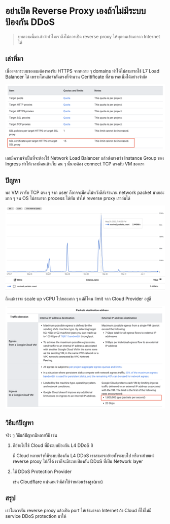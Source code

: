 # อย่าเปิด Reverse Proxy เองถ้าไม่มีระบบป้องกัน DDoS

> บทความนี้มาเล่าว่าทำไมเราถึงไม่ควรเปิด reverse proxy ให้ทุกคนเข้ามาจาก Internet ได้

## เล่าที่มา

เนื่องจากระบบของผมต้องรองรับ HTTPS จากหลาย ๆ domains ทำให้ไม่สามารถใช้ L7 Load Balancer ได้ เพราะโดนข้อจำกัดตรงที่จำนวน Ceritificate ที่สามารถเพิ่มได้อย่างจำกัด

![gcp-max-certs](./0003-assets/gcp-max-certs.png)

เลยมีความจำเป็นที่จะต้องใช้ Network Load Balancer แล้วส่งตรงเข้า Instance Group ของ Ingress ทำให้เวลามีคนเข้าเว็บ คน ๆ นั้นจะต้อง connect TCP ตรงกับ VM ของเรา

## ปัญหา

พอ VM เรารับ TCP ตรง ๆ จาก user ก็อาจจะมีคนไม่หวังดีส่งจำนวน network packet มาเยอะมาก ๆ จน OS ไม่สามารถ process ได้ทัน ทำให้ reverse proxy เราล่มได้

![gcp-max-certs](./0003-assets/high-packets.png)

ถึงแม้เราจะ scale up vCPU ไปเยอะมาก ๆ แต่ก็โดน limit จาก Cloud Provider อยู่ดี

![gcp-ingress-limit](./0003-assets/gcp-ingress-limit.png)

## วิธีแก้ปัญหา

จริง ๆ วิธีแก้ปัญหามีหลายวิธี เช่น

1. ก็ย้ายไปใช้ Cloud ที่มีระบบป้องกัน L4 DDoS สิ

    มี Cloud หลายเจ้าที่มีระบบป้องกัน L4 DDoS เราสามารถย้ายทั้งระบบไป หรือจะย้ายแค่ reverse proxy ไปก็ได้ เราก็จะมีระบบป้องกัน DDoS ที่เป็น Network layer

1. ใช้ DDoS Protection Provider

    เช่น Cloudflare แน่นอนว่ามีค่าใช้จ่ายค่อนข้างสูง(มาก)

## สรุป

เราไม่ควรรัน reverse proxy แล้วเปิด port ให้เข้ามาจาก Internet ถ้า Cloud ที่ใช้ไม่มี service DDoS protection มาให้

